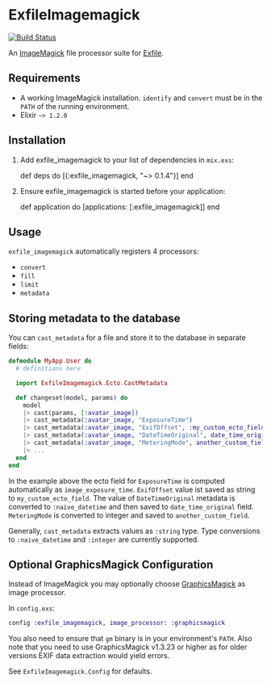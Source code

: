 # ExfileImagemagick

[![Build Status](https://travis-ci.org/keichan34/exfile-imagemagick.svg?branch=master)](https://travis-ci.org/keichan34/exfile-imagemagick)

An [ImageMagick](http://www.imagemagick.org) file processor suite for [Exfile](https://github.com/keichan34/exfile).

## Requirements

* A working ImageMagick installation. `identify` and `convert` must be in the
  `PATH` of the running environment.
* Elixir `~> 1.2.0`

## Installation

  1. Add exfile_imagemagick to your list of dependencies in `mix.exs`:

        def deps do
          [{:exfile_imagemagick, "~> 0.1.4"}]
        end

  2. Ensure exfile_imagemagick is started before your application:

        def application do
          [applications: [:exfile_imagemagick]]
        end

## Usage

`exfile_imagemagick` automatically registers 4 processors:

* `convert`
* `fill`
* `limit`
* `metadata`

## Storing metadata to the database

You can `cast_metadata` for a file and store it to the database in separate fields:

``` elixir
defmodule MyApp.User do
  # definitions here

  import ExfileImagemagick.Ecto.CastMetadata

  def changeset(model, params) do
    model
    |> cast(params, [:avatar_image])
    |> cast_metadata(:avatar_image, "ExposureTime")
    |> cast_metadata(:avatar_image, "ExifOffset", :my_custom_ecto_field)
    |> cast_metadata(:avatar_image, "DateTimeOriginal", date_time_original: :naive_datetime)
    |> cast_metadata(:avatar_image, "MeteringMode", another_custom_field: :integer)
    |> ...
  end
end
```

In the example above the ecto field for `ExposureTime` is computed automatically as `image_exposure_time`.
`ExifOffset` value ist saved as string to `my_custom_ecto_field`.
The value of `DateTimeOriginal` metadata is converted to `:naive_datetime` and then saved to `date_time_original` field. `MeteringMode` is converted to integer and saved to `another_custom_field`.

Generally, `cast_metadata` extracts values as `:string` type. Type conversions to `:naive_datetime` and `:integer` are currently supported.

## Optional GraphicsMagick Configuration

Instead of ImageMagick you may optionally choose [GraphicsMagick](www.graphicsmagick.org) as image processor.

In `config.exs`:

```elixir
config :exfile_imagemagick, image_processor: :graphicsmagick
```

You also need to ensure that `gm` binary is in your environment's `PATH`.
Also note that you need to use GraphicsMagick v1.3.23 or higher as for older versions
EXIF data extraction would yield errors.

See `ExfileImagemagick.Config` for defaults.
